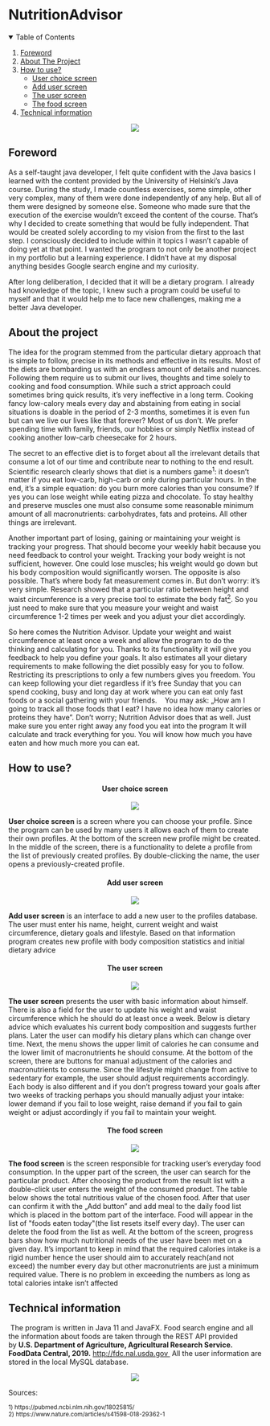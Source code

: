 # NutritionAdvisor


  <details open="open">
    <summary>Table of Contents</summary>
    <ol>
      <li>
        <a href="#foreword">Foreword</a>
      </li>
      <li>
        <a href="#about-the-project">About The Project</a>
      </li>
      <li>
        <a href="#how-to-use">How to use?</a>
        <ul>
          <li><a href="#user-choice-screen">User choice screen</a></li>
          <li><a href="#Add-user-screen">Add user screen</a></li>
          <li><a href="#The-user-screen">The user screen</a></li>
          <li><a href="#The-food-screen">The food screen</a></li>
        </ul>
      </li>
      <li><a href="#Technical-information">Technical information</a></li>
    </ol>
  </details>

  <p align="center">
    <img src="https://i.imgur.com/JZl5k3Y.gif" />
  </p>
  
<!-- FOREWORD -->
## Foreword

As a self-taught java developer, I felt quite confident with the Java basics I learned with the content provided by the University of Helsinki’s Java course. During the study, I made countless exercises, some simple, other very complex, many of them were done independently of any help. But all of them were designed by someone else. Someone who made sure that the execution of the exercise wouldn’t exceed the content of the course. That’s why I decided to create something that would be fully independent. That would be created solely according to my vision from the first to the last step. I consciously decided to include within it topics I wasn’t capable of doing yet at that point. I wanted the program to not only be another project in my portfolio but a learning experience. I didn’t have at my disposal anything besides Google search engine and my curiosity.

After long deliberation, I decided that it will be a dietary program. I already had knowledge of the topic, I knew such a program could be useful to myself and that it would help me to face new challenges, making me a better Java developer. 

<!-- ABOUT THE PROJECT -->
## About the project

The idea for the program stemmed from the particular dietary approach that is simple to follow, precise in its methods and effective in its results. Most of the diets are bombarding us with an endless amount of details and nuances. Following them require us to submit our lives, thoughts and time solely to cooking and food consumption. While such a strict approach could sometimes bring quick results, it’s very ineffective in a long term. Cooking fancy low-calory meals every day and abstaining from eating in social situations is doable in the period of 2-3 months, sometimes it is even fun but can we live our lives like that forever? Most of us don’t. We prefer spending time with family, friends, our hobbies or simply Netflix instead of cooking another low-carb cheesecake for 2 hours.

The secret to an effective diet is to forget about all the irrelevant details that consume a lot of our time and contribute near to nothing to the end result. Scientific research clearly shows that diet is a numbers game<sup>1</sup>: it doesn’t matter if you eat low-carb, high-carb or only during particular hours. In the end, it’s a simple equation: do you burn more calories than you consume? If yes you can lose weight while eating pizza and chocolate. To stay healthy and preserve muscles one must also consume some reasonable minimum amount of all macronutrients: carbohydrates, fats and proteins. All other things are irrelevant.

Another important part of losing, gaining or maintaining your weight is tracking your progress. That should become your weekly habit because you need feedback to control your weight. Tracking your body weight is not sufficient, however. One could lose muscles; his weight would go down but his body composition would significantly worsen. The opposite is also possible. That’s where body fat measurement comes in. But don’t worry: it’s very simple. Research showed that a particular ratio between height and waist circumference is a very precise tool to estimate the body fat<a href="Sources:"><sup>2</sup></a>. So you just need to make sure that you measure your weight and waist circumference 1-2 times per week and you adjust your diet accordingly.

So here comes the Nutrition Advisor. Update your weight and waist circumference at least once a week and allow the program to do the thinking and calculating for you. Thanks to its functionality it will give you feedback to help you define your goals. It also estimates all your dietary requirements to make following the diet possibly easy for you to follow. Restricting its prescriptions to only a few numbers gives you freedom. You can keep following your diet regardless if it’s free Sunday that you can spend cooking, busy and long day at work where you can eat only fast foods or a social gathering with your friends.
 
 You may ask: „How am I going to track all those foods that I eat? I have no idea how many calories or proteins they have”. Don’t worry; Nutrition Advisor does that as well. Just make sure you enter right away any food you eat into the program It will calculate and track everything for you. You will know how much you have eaten and how much more you can eat.

<!-- HOW TO USE? -->
## How to use? 

  <h4 align="center">User choice screen</h4>
  <p align="center">
  <img src="https://i.imgur.com/hsTVcun.png" />
</p>

**User choice screen** is a screen where you can choose your profile. Since the program can be used by many users it allows each of them to create their own profiles. At the bottom of the screen new profile might be created. In the middle of the screen, there is a functionality to delete a profile from the list of previously created profiles. By double-clicking the name, the user opens a previously-created profile.

  <h4 align="center">Add user screen</h4>
  <p align="center">
  <img src="https://i.imgur.com/CoxzvjW.png" />
</p>

**Add user screen** is an interface to add a new user to the profiles database. The user must enter his name, height, current weight and waist circumference, dietary goals and lifestyle. Based on that information program creates new profile with body composition statistics and initial dietary advice

  <h4 align="center">The user screen</h4>
  <p align="center">
  <img src="https://i.imgur.com/xW9rjrY.png" />
</p>

**The user screen** presents the user with basic information about himself. There is also a field for the user to update his weight and waist circumference which he should do at least once a week. Below is dietary advice which evaluates his current body composition and suggests further plans. Later the user can modify his dietary plans which can change over time. Next, the menu shows the upper limit of calories he can consume and the lower limit of macronutrients he should consume. At the bottom of the screen, there are buttons for manual adjustment of the calories and macronutrients to consume. Since the lifestyle might change from active to sedentary for example, the user should adjust requirements accordingly. Each body is also different and if you don’t progress toward your goals after two weeks of tracking perhaps you should manually adjust your intake: lower demand if you fail to lose weight, raise demand if you fail to gain weight or adjust accordingly if you fail to maintain your weight.

  <h4 align="center">The food screen</h4>
  <p align="center">
  <img src="https://i.imgur.com/nXgRCeu.png" />
</p>

**The food screen** is the screen responsible for tracking user’s everyday food consumption. In the upper part of the screen, the user can search for the particular product. After choosing the product from the result list with a double-click user enters the weight of the consumed product. The table below shows the total nutritious value of the chosen food. After that user can confirm it with the „Add button” and add meal to the daily food list which is placed in the bottom part of the interface. Food will appear in the list of "foods eaten today"(the list resets itself every day). The user can delete the food from the list as well. At the bottom of the screen, progress bars show how much nutritional needs of the user have been met on a given day. It’s important to keep in mind that the required calories intake is a rigid number hence the user should aim to accurately reach(and not exceed) the number every day but other macronutrients are just a minimum required value. There is no problem in exceeding the numbers as long as total calories intake isn’t affected

<!-- TECHNICAL INFORMATION -->
## Technical information

 The program is written in Java 11 and JavaFX. Food search engine and all the information about foods are taken through the REST API provided by **U.S. Department of Agriculture, Agricultural Research Service. FoodData Central, 2019.** http://fdc.nal.usda.gov  All the user information are stored in the local MySQL database.

<p align="center">
  <img src="https://i.imgur.com/mLiB70y.png" />
</p>


Sources:

<sup>
1) https://pubmed.ncbi.nlm.nih.gov/18025815/
<br>2) https://www.nature.com/articles/s41598-018-29362-1</br>
</sup>
